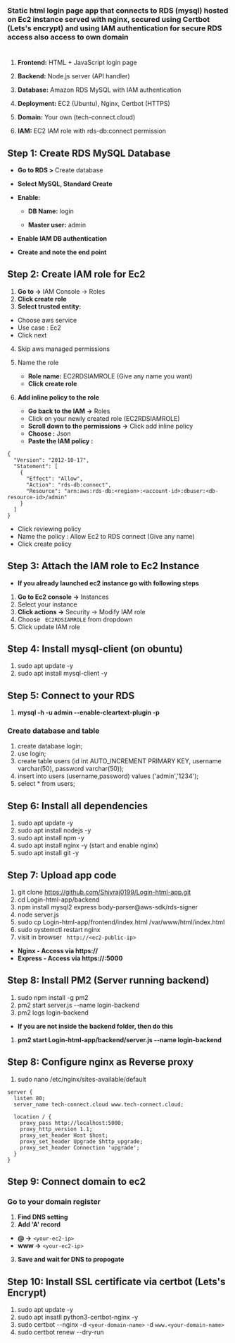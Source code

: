 ### **Static html login page app that connects to RDS (mysql) hosted on Ec2 instance served with nginx, secured using Certbot (Lets's encrypt) and using IAM authentication for secure RDS access also access to own domain**

#

1. **Frontend:** HTML + JavaScript login page 

2. **Backend:** Node.js server (API handler)

3. **Database:** Amazon RDS MySQL with IAM authentication

4. **Deployment:** EC2 (Ubuntu), Nginx, Certbot (HTTPS)

5. **Domain:** Your own (tech-connect.cloud)

6. **IAM:** EC2 IAM role with rds-db:connect permission

## Step 1: Create RDS MySQL Database

* **Go to RDS >** Create database

* **Select MySQL, Standard Create**

* **Enable:**

  * **DB Name:** login

  * **Master user:** admin

* **Enable IAM DB authentication**
* **Create and note the end point**

## Step 2: Create IAM role for Ec2

1.  **Go to ->** IAM Console -> Roles
2.  **Click create role**
3.  **Select trusted entity:**
   *  Choose aws service
   *  Use case : Ec2
   *  Click next

4. Skip aws managed permissions
5. Name the role
   * **Role name:** EC2RDSIAMROLE (Give any name you want)
   * **Click create role**

6. **Add inline policy to the role**
   * **Go back to the IAM ->** Roles
   * Click on your newly created role (EC2RDSIAMROLE)
   * **Scroll down to the permissions ->** Click add inline policy
   * **Choose :** Json
   * **Paste the IAM policy :**
   
```
{
  "Version": "2012-10-17",
  "Statement": [
    {
      "Effect": "Allow",
      "Action": "rds-db:connect",
      "Resource": "arn:aws:rds-db:<region>:<account-id>:dbuser:<db-resource-id>/admin"
    }
  ]
}
```
   * Click reviewing policy
   * Name the policy : Allow Ec2 to RDS connect (Give any name)
   * Click create policy

## Step 3: Attach the IAM role to Ec2 Instance

* **If you  already launched ec2 instance go with following steps**

1. **Go to Ec2 console ->** Instances
2. Select your instance
3. **Click actions ->** Security -> Modify IAM role
4. Choose ``` EC2RDSIAMROLE``` from dropdown
5. Click update IAM role

## Step 4: Install mysql-client (on obuntu)

1. sudo apt update -y
2. sudo apt install mysql-client -y

## Step 5: Connect to your RDS

1. **mysql -h <your-rds-end-point> -u admin --enable-cleartext-plugin -p**

### Create database and table

1. create database login;
2. use login;
3. create table users (id int AUTO_INCREMENT PRIMARY KEY, username varchar(50), password varchar(50));
4. insert into users (username,password) values ('admin','1234');
5. select * from users;

## Step 6: Install all dependencies

1. sudo apt update -y
2. sudo apt install nodejs -y
3. sudo apt install npm -y
4. sudo apt install nginx -y (start and enable nginx)
5. sudo apt install git -y

## Step 7: Upload app code

1. git clone https://github.com/Shivraj0199/Login-html-app.git
2. cd Login-html-app/backend
3. npm install mysql2 express body-parser@aws-sdk/rds-signer
4. node server.js
5. sudo cp Login-html-app/frontend/index.html /var/www/html/index.html
6. sudo systemctl restart nginx
7. visit in browser ``` http://<ec2-public-ip>```

* **Nginx - Access via https://<ec2-public-ip>**
* **Express - Access via https://<ec2-public-ip>:5000**

## Step 8: Install PM2 (Server running backend)

1. sudo npm install -g pm2
2. pm2 start server.js --name login-backend
3. pm2 logs login-backend

* **If you are not inside the backend folder, then do this**

1. **pm2 start Login-html-app/backend/server.js --name login-backend**

## Step 8: Configure nginx as Reverse proxy

1. sudo nano /etc/nginx/sites-available/default

```
server {
  listen 80;
  server_name tech-connect.cloud www.tech-connect.cloud;

  location / {
    proxy_pass http://localhost:5000;
    proxy_http_version 1.1;
    proxy_set_header Host $host;
    proxy_set_header Upgrade $http_upgrade;
    proxy_set_header Connection 'upgrade';
  }
}
```
## Step 9: Connect domain to ec2

### Go to your domain register

1. **Find DNS setting**
2. **Add 'A' record**
 * **@ ->** ```<your-ec2-ip>```
 * **www ->** ```<your-ec2-ip>```

3. **Save and wait for DNS to propogate**

## Step 10: Install SSL certificate via certbot (Lets's Encrypt)

1. sudo apt update -y
2. sudo apt insatll python3-certbot-nginx -y
3. sudo certbot --nginx -d ```<your-domain-name>``` -d ```www.<your-domain-name>```
4. sudo certbot renew --dry-run 
   

